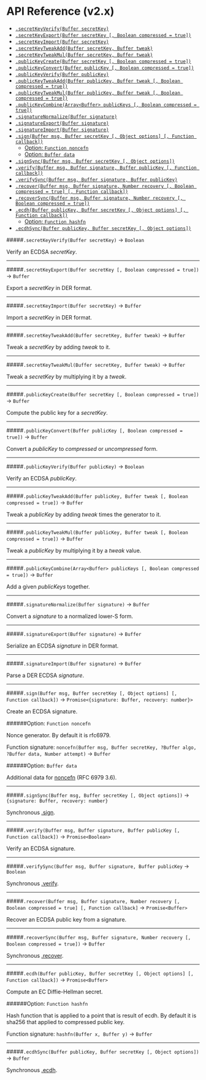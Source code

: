 # API Reference (v2.x)

- [`.secretKeyVerify(Buffer secretKey)`](#secretkeyverifybuffer-secretkey---boolean)
- [`.secretKeyExport(Buffer secretKey [, Boolean compressed = true])`](#secretkeyexportbuffer-secretkey--boolean-compressed--true---buffer)
- [`.secretKeyImport(Buffer secretKey)`](#secretkeyimportbuffer-secretkey---buffer)
- [`.secretKeyTweakAdd(Buffer secretKey, Buffer tweak)`](#secretkeytweakaddbuffer-secretkey-buffer-tweak---buffer)
- [`.secretKeyTweakMul(Buffer secretKey, Buffer tweak)`](#secretkeytweakmulbuffer-secretkey-buffer-tweak---buffer)
- [`.publicKeyCreate(Buffer secretKey [, Boolean compressed = true])`](#publickeycreatebuffer-secretkey--boolean-compressed--true---buffer)
- [`.publicKeyConvert(Buffer publicKey [, Boolean compressed = true])`](#publickeyconvertbuffer-publickey--boolean-compressed--true---buffer)
- [`.publicKeyVerify(Buffer publicKey)`](#publickeyverifybuffer-publickey---boolean)
- [`.publicKeyTweakAdd(Buffer publicKey, Buffer tweak [, Boolean compressed = true])`](#publickeytweakaddbuffer-publickey-buffer-tweak--boolean-compressed--true---buffer)
- [`.publicKeyTweakMul(Buffer publicKey, Buffer tweak [, Boolean compressed = true])`](#publickeytweakmulbuffer-publickey-buffer-tweak--boolean-compressed--true---buffer)
- [`.publicKeyCombine(Array<Buffer> publicKeys [, Boolean compressed = true])`](#publickeycombinearraybuffer-publickeys--boolean-compressed--true---buffer)
- [`.signatureNormalize(Buffer signature)`](#signaturenormalizebuffer-signature---buffer)
- [`.signatureExport(Buffer signature)`](#signatureexportbuffer-signature---buffer)
- [`.signatureImport(Buffer signature)`](#signatureimportbuffer-signature---buffer)
- [`.sign(Buffer msg, Buffer secretKey [, Object options] [, Function callback])`](#signbuffer-msg-buffer-secretkey--object-options--function-callback---promisesignature-buffer-recovery-number)
  - [Option: `Function noncefn`](#option-function-noncefn)
  - [Option: `Buffer data`](#option-buffer-data)
- [`.signSync(Buffer msg, Buffer secretKey [, Object options])`](#signsyncbuffer-msg-buffer-secretkey---signature-buffer-recovery-number)
- [`.verify(Buffer msg, Buffer signature, Buffer publicKey [, Function callback])`](#verifybuffer-msg-buffer-signature-buffer-publickey--function-callback---promiseboolean)
- [`.verifySync(Buffer msg, Buffer signature, Buffer publicKey)`](#verifysyncbuffer-msg-buffer-signature-buffer-publickey---boolean)
- [`.recover(Buffer msg, Buffer signature, Number recovery [, Boolean compressed = true] [, Function callback])`](#recoverbuffer-msg-buffer-signature-number-recovery--boolean-compressed--true--function-callback---promisebuffer)
- [`.recoverSync(Buffer msg, Buffer signature, Number recovery [, Boolean compressed = true])`](#recoversyncbuffer-msg-buffer-signature-number-recovery--boolean-compressed--true---buffer)
- [`.ecdh(Buffer publicKey, Buffer secretKey [, Object options] [, Function callback])`](#ecdhbuffer-publickey-buffer-secretkey--object-options--function-callback---promisebuffer)
  - [Option: `Function hashfn`](#option-function-hashfn)
- [`.ecdhSync(Buffer publicKey, Buffer secretKey [, Object options])`](#ecdhsyncbuffer-publickey-buffer-secretkey---buffer)

#####`.secretKeyVerify(Buffer secretKey)` -> `Boolean`

Verify an ECDSA *secretKey*.

<hr>

#####`.secretKeyExport(Buffer secretKey [, Boolean compressed = true])` -> `Buffer`

Export a *secretKey* in DER format.

<hr>

#####`.secretKeyImport(Buffer secretKey)` -> `Buffer`

Import a *secretKey* in DER format.

<hr>

#####`.secretKeyTweakAdd(Buffer secretKey, Buffer tweak)` -> `Buffer`

Tweak a *secretKey* by adding *tweak* to it.

<hr>

#####`.secretKeyTweakMul(Buffer secretKey, Buffer tweak)` -> `Buffer`

Tweak a *secretKey* by multiplying it by a *tweak*.

<hr>

#####`.publicKeyCreate(Buffer secretKey [, Boolean compressed = true])` -> `Buffer`

Compute the public key for a *secretKey*.

<hr>

#####`.publicKeyConvert(Buffer publicKey [, Boolean compressed = true])` -> `Buffer`

Convert a *publicKey* to *compressed* or *uncompressed* form.

<hr>

#####`.publicKeyVerify(Buffer publicKey)` -> `Boolean`

Verify an ECDSA *publicKey*.

<hr>

#####`.publicKeyTweakAdd(Buffer publicKey, Buffer tweak [, Boolean compressed = true])` -> `Buffer`

Tweak a *publicKey* by adding *tweak* times the generator to it.

<hr>

#####`.publicKeyTweakMul(Buffer publicKey, Buffer tweak [, Boolean compressed = true])` -> `Buffer`

Tweak a *publicKey* by multiplying it by a *tweak* value.

<hr>

#####`.publicKeyCombine(Array<Buffer> publicKeys [, Boolean compressed = true])` -> `Buffer`

Add a given *publicKeys* together.

<hr>

#####`.signatureNormalize(Buffer signature)` -> `Buffer`

Convert a *signature* to a normalized lower-S form.

<hr>

#####`.signatureExport(Buffer signature)` -> `Buffer`

Serialize an ECDSA *signature* in DER format.

<hr>

#####`.signatureImport(Buffer signature)` -> `Buffer`

Parse a DER ECDSA *signature*.

<hr>

#####`.sign(Buffer msg, Buffer secretKey [, Object options] [, Function callback])` -> `Promise<{signature: Buffer, recovery: number}>`

Create an ECDSA signature.

######Option: `Function noncefn`

Nonce generator. By default it is rfc6979.

Function signature: `noncefn(Buffer msg, Buffer secretKey, ?Buffer algo, ?Buffer data, Number attempt)` -> `Buffer`

######Option: `Buffer data`

Additional data for [noncefn](#option-function-noncefn) (RFC 6979 3.6).

<hr>

#####`.signSync(Buffer msg, Buffer secretKey [, Object options])` -> `{signature: Buffer, recovery: number}`

Synchronous [.sign](#signbuffer-msg-buffer-secretkey--object-options--function-callback---promisesignature-buffer-recovery-number).

<hr>

#####`.verify(Buffer msg, Buffer signature, Buffer publicKey [, Function callback])` -> `Promise<Boolean>`

Verify an ECDSA signature.

<hr>

#####`.verifySync(Buffer msg, Buffer signature, Buffer publicKey` -> `Boolean`

Synchronous [.verify](#verifybuffer-msg-buffer-signature-buffer-publickey--function-callback---promiseboolean).

<hr>

#####`.recover(Buffer msg, Buffer signature, Number recovery [, Boolean compressed = true] [, Function callback]` -> `Promise<Buffer>`

Recover an ECDSA public key from a signature.

<hr>

#####`.recoverSync(Buffer msg, Buffer signature, Number recovery [, Boolean compressed = true])` -> `Buffer`

Synchronous [.recover](#recoverbuffer-msg-buffer-signature-number-recovery--function-callback---promisebuffer).

<hr>

#####`.ecdh(Buffer publicKey, Buffer secretKey [, Object options] [, Function callback])` -> `Promise<Buffer>`

Compute an EC Diffie-Hellman secret.

######Option: `Function hashfn`

Hash function that is applied to a point that is result of ecdh. By default it is sha256 that applied to compressed public key.

Function signature: `hashfn(Buffer x, Buffer y)` -> `Buffer`

<hr>

#####`.ecdhSync(Buffer publicKey, Buffer secretKey [, Object options])` -> `Buffer`

Synchronous [.ecdh](#ecdhbuffer-publickey-buffer-secretkey--object-options--function-callback---promisebuffer).
